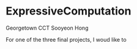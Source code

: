 # ExpressiveComputation
Georgetown CCT 
Sooyeon Hong

For one of the three final projects, I woud like to 
